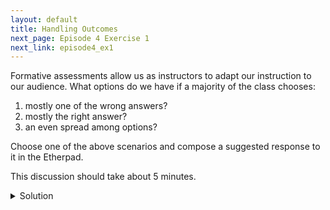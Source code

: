```yaml
---
layout: default
title: Handling Outcomes
next_page: Episode 4 Exercise 1
next_link: episode4_ex1
---
```


Formative assessments allow us as instructors to adapt our instruction to our audience. What options do we have if a majority of the class chooses:

1. mostly one of the wrong answers?
1. mostly the right answer?
1. an even spread among options?

Choose one of the above scenarios and compose a suggested response to it in the Etherpad.

This discussion should take about 5 minutes.

<details class="solution">
  <summary>
    Solution
  </summary>

<ol>
<li>If the majority of the class votes for a single wrong answer, you have a widespread misconception and can stop to examine and that misconception.</li>
<li>If most of the class votes for the right answer, it is ok to explain the answer and move on. Helpers can make themselves available to assist anyone who still feels uncertain.</li>
<li>If answers are pretty evenly split between options, learners may be guessing randomly, reflecting an absent mental model rather than a broken one. In this case it is a good idea to go back to a point where everyone was on the same page.</li>
</ol>

</details>
